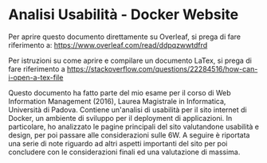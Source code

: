 # Analisi Usabilità - Docker Website

Per aprire questo documento direttamente su Overleaf, si prega di fare riferimento a:
https://www.overleaf.com/read/ddpqzwwtdfrd

Per istruzioni su come aprire e compilare un documento LaTex, si prega di fare riferimento a
https://stackoverflow.com/questions/22284516/how-can-i-open-a-tex-file

Questo documento ha fatto parte del mio esame per il corso di Web Information Management (2016), Laurea Magistrale in Informatica, Università di Padova. Contiene un'analisi di usabilità per il sito internet di Docker, un ambiente di sviluppo per il deployment di applicazioni. In particolare, ho analizzato le pagine principali del sito valutandone usabilità e design, per poi passare alle considerazioni sulle 6W. A seguire è riportata una serie di note riguardo ad altri aspetti importanti del sito per poi concludere con le considerazioni finali ed una valutazione di massima.

